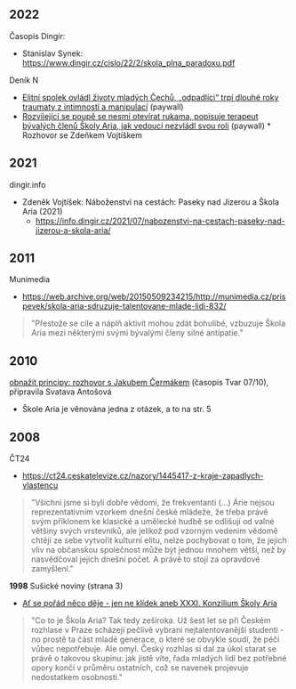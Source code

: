 ## 2022
Časopis Dingir:
* Stanislav Synek: https://www.dingir.cz/cislo/22/2/skola_plna_paradoxu.pdf

Deník N
* [Elitní spolek ovládl životy mladých Čechů, „odpadlíci“ trpí dlouhé roky traumaty z intimností a manipulací](https://denikn.cz/815634/elitni-spolek-ovladl-zivoty-mladych-odpadlici-trpi-traumaty-z-intimnosti-a-manipulaci/) (paywall)
* [Rozvíjející se poupě se nesmí otevírat rukama, popisuje terapeut bývalých členů Školy Aria, jak vedoucí nezvládl svou roli](https://denikn.cz/813658/vudce-skoly-aria-svuj-velky-vliv-nezvladl-reflexi-vnimal-jako-vyhlaseni-valky-rika-terapeut-byvalych-clenu/) (paywall)
	  * Rozhovor se Zdeňkem Vojtíškem

## 2021
dingir.info
- Zdeněk Vojtíšek: Náboženství na cestách: Paseky nad Jizerou a Škola Aria (2021)
	- https://info.dingir.cz/2021/07/nabozenstvi-na-cestach-paseky-nad-jizerou-a-skola-aria/



## 2011
Munimedia
* https://web.archive.org/web/20150509234215/http://munimedia.cz/prispevek/skola-aria-sdruzuje-talentovane-mlade-lidi-832/
> "Přestože se cíle a náplň aktivit mohou zdát bohulibé, vzbuzuje Škola Aria mezi některými svými bývalými členy silné antipatie."

## 2010
[obnažit principy: rozhovor s Jakubem Čermákem](http://old.itvar.cz/prilohy/34/Tvar07-2010.pdf) (časopis Tvar 07/10), připravila Svatava Antošová
* Škole Aria je věnována jedna z otázek, a to na str. 5

## 2008
ČT24
* https://ct24.ceskatelevize.cz/nazory/1445417-z-kraje-zapadlych-vlastencu
> "Všichni jsme si byli dobře vědomi, že frekventanti (...) Árie nejsou reprezentativním vzorkem dnešní české mládeže, že třeba právě svým příklonem ke klasické a umělecké hudbě se odlišují od valné většiny svých vrstevníků, ale jelikož pod vzorným vedením vědomě chtějí ze sebe vytvořit kulturní elitu, nelze pochybovat o tom, že jejich vliv na občanskou společnost může být jednou mnohem větší, než by nasvědčoval jejich dnešní počet. A právě to stojí za opravdové zamyšlení."

**1998**
Sušické noviny (strana 3)
* [Ať se pořád něco děje - jen ne klídek aneb XXXI. Konzilium Školy Aria](https://docplayer.cz/6550284-Dalsi-podrobne-informace-ziskate-na-tel-c-0187-52-66-82-nebo-52-03-62-ktera-bude-obsahovat-nabidku.html)
> "Co to je Škola Aria? Tak tedy zeširoka. Už šest let se při Českém rozhlase v Praze scházejí pečlivě vybraní nejtalentovanější studenti - no prostě ta část mladé generace, o které se obvykle soudí, že péči vůbec nepotřebuje. Ale omyl. Český rozhlas si dal za úkol starat se právě o takovou skupinu: jak jistě víte, řada mladých lidí bez potřebné opory končí v průměru ostatních, což se navenek projevuje nedostatkem osobnosti."
